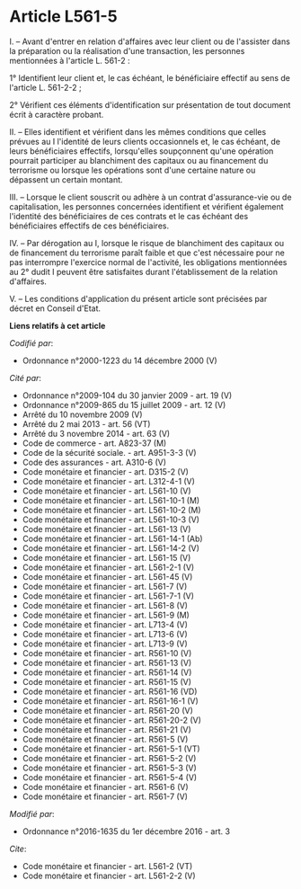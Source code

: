 # Article L561-5

I. – Avant d'entrer en relation d'affaires avec leur client ou de l'assister dans la préparation ou la réalisation d'une
transaction, les personnes mentionnées à l'article L. 561-2 : 

1° Identifient leur client et, le cas échéant, le bénéficiaire effectif au sens de l'article L. 561-2-2 ; 

2° Vérifient ces éléments d'identification sur présentation de tout document écrit à caractère probant. 

II. – Elles identifient et vérifient dans les mêmes conditions que celles prévues au I l'identité de leurs clients
occasionnels et, le cas échéant, de leurs bénéficiaires effectifs, lorsqu'elles soupçonnent qu'une opération pourrait
participer au blanchiment des capitaux ou au financement du terrorisme ou lorsque les opérations sont d'une certaine nature
ou dépassent un certain montant. 

III. – Lorsque le client souscrit ou adhère à un contrat d'assurance-vie ou de capitalisation, les personnes concernées
identifient et vérifient également l'identité des bénéficiaires de ces contrats et le cas échéant des bénéficiaires effectifs
de ces bénéficiaires. 

IV. – Par dérogation au I, lorsque le risque de blanchiment des capitaux ou de financement du terrorisme paraît faible et que
c'est nécessaire pour ne pas interrompre l'exercice normal de l'activité, les obligations mentionnées au 2° dudit I peuvent
être satisfaites durant l'établissement de la relation d'affaires. 

V. – Les conditions d'application du présent article sont précisées par décret en Conseil d'Etat.

**Liens relatifs à cet article**

_Codifié par_:

  - Ordonnance n°2000-1223 du 14 décembre 2000 (V)

_Cité par_:

  - Ordonnance n°2009-104 du 30 janvier 2009 - art. 19 (V)
  - Ordonnance n°2009-865 du 15 juillet 2009 - art. 12 (V)
  - Arrêté du 10 novembre 2009 (V)
  - Arrêté du 2 mai 2013 - art. 56 (VT)
  - Arrêté du 3 novembre 2014 - art. 63 (V)
  - Code de commerce - art. A823-37 (M)
  - Code de la sécurité sociale. - art. A951-3-3 (V)
  - Code des assurances - art. A310-6 (V)
  - Code monétaire et financier - art. D315-2 (V)
  - Code monétaire et financier - art. L312-4-1 (V)
  - Code monétaire et financier - art. L561-10 (V)
  - Code monétaire et financier - art. L561-10-1 (M)
  - Code monétaire et financier - art. L561-10-2 (M)
  - Code monétaire et financier - art. L561-10-3 (V)
  - Code monétaire et financier - art. L561-13 (V)
  - Code monétaire et financier - art. L561-14-1 (Ab)
  - Code monétaire et financier - art. L561-14-2 (V)
  - Code monétaire et financier - art. L561-15 (V)
  - Code monétaire et financier - art. L561-2-1 (V)
  - Code monétaire et financier - art. L561-45 (V)
  - Code monétaire et financier - art. L561-7 (V)
  - Code monétaire et financier - art. L561-7-1 (V)
  - Code monétaire et financier - art. L561-8 (V)
  - Code monétaire et financier - art. L561-9 (M)
  - Code monétaire et financier - art. L713-4 (V)
  - Code monétaire et financier - art. L713-6 (V)
  - Code monétaire et financier - art. L713-9 (V)
  - Code monétaire et financier - art. R561-10 (V)
  - Code monétaire et financier - art. R561-13 (V)
  - Code monétaire et financier - art. R561-14 (V)
  - Code monétaire et financier - art. R561-15 (V)
  - Code monétaire et financier - art. R561-16 (VD)
  - Code monétaire et financier - art. R561-16-1 (V)
  - Code monétaire et financier - art. R561-20 (V)
  - Code monétaire et financier - art. R561-20-2 (V)
  - Code monétaire et financier - art. R561-21 (V)
  - Code monétaire et financier - art. R561-5 (V)
  - Code monétaire et financier - art. R561-5-1 (VT)
  - Code monétaire et financier - art. R561-5-2 (V)
  - Code monétaire et financier - art. R561-5-3 (V)
  - Code monétaire et financier - art. R561-5-4 (V)
  - Code monétaire et financier - art. R561-6 (V)
  - Code monétaire et financier - art. R561-7 (V)

_Modifié par_:

  - Ordonnance n°2016-1635 du 1er décembre 2016 - art. 3

_Cite_:

  - Code monétaire et financier - art. L561-2 (VT)
  - Code monétaire et financier - art. L561-2-2 (V)

